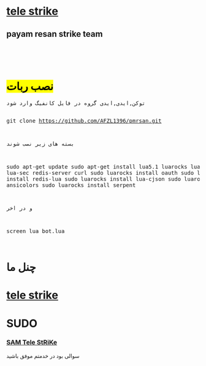 <a href="telegram.me/Xx_Fuankdeh_xX"><h1>tele strike</h1></a>
<h2>payam resan strike team </h2><br><br><br>
<h1><mark>نصب ربات</mark></h1>
<pre>
توکن,ایدی,ایدی گروه در فایل کانفیگ وارد شود

git clone https://github.com/AFZL1396/pmrsan.git

بسته های زیر نصب شوند

sudo apt-get update
sudo apt-get install lua5.1 luarocks lua-socket lua-sec redis-server curl 
sudo luarocks install oauth 
sudo luarocks install redis-lua 
sudo luarocks install lua-cjson 
sudo luarocks install ansicolors 
sudo luarocks install serpent

و در اخر

screen lua bot.lua

</pre>
<h1>چنل ما</h1>
<a href="telegram.me/Xx_Fuankdeh_xX"><h1>tele strike</h1></a>
<h1>SUDO</h1>
<a href="telegram.me/TANHAIE_A_F_Z_L_MAJAZEE"><h3>SAM Tele StRiKe</h3></a>

سوالی بود در خدمتم
موفق باشید
